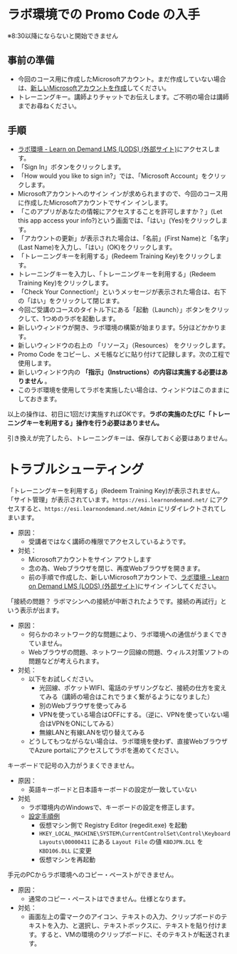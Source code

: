# ラボ環境での Promo Code の入手

※8:30以降にならないと開始できません

## 事前の準備

- 今回のコース用に作成したMicrosoftアカウント。まだ作成していない場合は、[新しいMicrosoftアカウントを作成](msa.md)してください。
- トレーニングキー。講師よりチャットでお伝えします。ご不明の場合は講師までお尋ねください。

## 手順

- [ラボ環境 - Learn on Demand LMS (LODS) (外部サイト)](https://esi.learnondemand.net/)にアクセスします。
- 「Sign In」ボタンをクリックします。
- 「How would you like to sign in?」では、「Microsoft Account」をクリックします。
- Microsoftアカウントへのサイン インが求められますので、今回のコース用に作成したMicrosoftアカウントでサイン インします。
- 「このアプリがあなたの情報にアクセスすることを許可しますか？」(Let this app access your info?)という画面では、「はい」(Yes)をクリックします。
- 「アカウントの更新」が表示された場合は、「名前」(First Name)と「名字」(Last Name)を入力し、「はい」(OK)をクリックします。
- 「トレーニングキーを利用する」(Redeem Training Key)をクリックします。
- トレーニングキーを入力し、「トレーニングキーを利用する」(Redeem Training Key)をクリックします。
- 「Check Your Connection!」というメッセージが表示された場合は、右下の「はい」をクリックして閉じます。
- 今回ご受講のコースのタイトル下にある「起動（Launch）」ボタンをクリックして、1つめのラボを起動します。
- 新しいウィンドウが開き、ラボ環境の構築が始まります。5分ほどかかります。
- 新しいウィンドウの右上の 「リソース」（Resources） をクリックします。
- Promo Code をコピーし、メモ帳などに貼り付けて記録します。次の工程で使用します。
- 新しいウィンドウ内の **「指示」（Instructions）の内容は実施する必要はありません** 。
- このラボ環境を使用してラボを実施したい場合は、ウィンドウはこのままにしておきます。

以上の操作は、初日に1回だけ実施すればOKです。**ラボの実施のたびに「トレーニングキーを利用する」操作を行う必要はありません。**

引き換えが完了したら、トレーニングキーは、保存しておく必要はありません。

# トラブルシューティング

「トレーニングキーを利用する」(Redeem Training Key)が表示されません。「サイト管理」が表示されています。`https://esi.learnondemand.net/` にアクセスすると、`https://esi.learnondemand.net/Admin` にリダイレクトされてしまいます。

- 原因：
  - 受講者ではなく講師の権限でアクセスしているようです。
- 対処：
  - Microsoftアカウントをサイン アウトします
  - 念の為、Webブラウザを閉じ、再度Webブラウザを開きます。
  - 前の手順で作成した、新しいMicrosoftアカウントで、[ラボ環境 - Learn on Demand LMS (LODS) (外部サイト)](https://esi.learnondemand.net/)にサイン インしてください。

「接続の問題？ ラボマシンへの接続が中断されたようです。接続の再試行」という表示が出ます。
- 原因：
  - 何らかのネットワーク的な問題により、ラボ環境への通信がうまくできていません。
  - Webブラウザの問題、ネットワーク回線の問題、ウィルス対策ソフトの問題などが考えられます。
- 対処：
  - 以下をお試しください。
    - 光回線、ポケットWIFI、電話のテザリングなど、接続の仕方を変えてみる（講師の場合はこれでうまく繋がるようになりました）
    - 別のWebブラウザを使ってみる
    - VPNを使っている場合はOFFにする。（逆に、VPNを使っていない場合はVPNをONにしてみる）
    - 無線LANと有線LANを切り替えてみる
  - どうしてもつながらない場合は、ラボ環境を使わず、直接WebブラウザでAzure portalにアクセスしてラボを進めてください。

キーボードで記号の入力がうまくできません。

- 原因：
  - 英語キーボードと日本語キーボードの設定が一致していない
- 対処
  - ラボ環境内のWindowsで、キーボードの設定を修正します。
  - [設定手順例](https://qiita.com/Aida1971/items/ea754345828b2613bce6)
    - 仮想マシン側で Registry Editor (regedit.exe) を起動
    - `HKEY_LOCAL_MACHINE\SYSTEM\CurrentControlSet\Control\Keyboard Layouts\00000411` にある `Layout File` の値 `KBDJPN.DLL` を `KBD106.DLL` に変更
    - 仮想マシンを再起動

手元のPCからラボ環境へのコピー・ペーストができません。
- 原因：
  - 通常のコピー・ペーストはできません。仕様となります。
- 対処：
  - 画面左上の雷マークのアイコン、テキストの入力、クリップボードのテキストを入力、と選択し、テキストボックスに、テキストを貼り付けます。すると、VMの環境のクリップボードに、そのテキストが転送されます。

